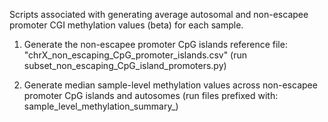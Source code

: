 Scripts associated with generating average autosomal and non-escapee promoter CGI methylation values (beta) for each sample.

1) Generate the non-escapee promoter CpG islands reference file: "chrX_non_escaping_CpG_promoter_islands.csv" (run subset_non_escaping_CpG_island_promoters.py)

2) Generate median sample-level methylation values across non-escapee promoter CpG islands and autosomes (run files prefixed with: sample_level_methylation_summary_)
